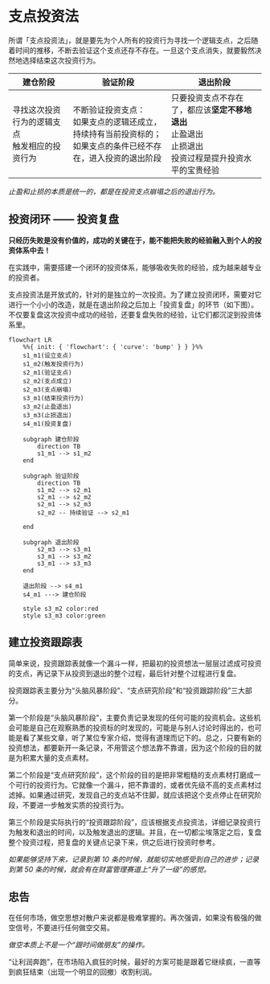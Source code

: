 # 支点投资法

所谓「支点投资法」，就是要先为个人所有的投资行为寻找一个逻辑支点，之后随着时间的推移，不断去验证这个支点还存不存在。一旦这个支点消失，就要毅然决然地选择结束这次投资行为。

| 建仓阶段 | 验证阶段 | 退出阶段 |
| -- | -- | -- |
| 寻找这次投资行为的逻辑支点<br/>触发相应的投资行为 | 不断验证投资支点：<br/>如果支点的逻辑还成立，持续持有当前投资标的；<br/>如果支点的条件已经不存在，进入投资的退出阶段 | 只要投资支点不存在了，都应该**坚定不移地退出**<br />止盈退出<br />止损退出<br/>投资过程是提升投资水平的宝贵经验 |

*止盈和止损的本质是统一的，都是在投资支点崩塌之后的退出行为。*

## 投资闭环 —— 投资复盘

**只经历失败是没有价值的，成功的关键在于，能不能把失败的经验融入到个人的投资体系中去！**

在实践中，需要搭建一个闭环的投资体系，能够吸收失败的经验，成为越来越专业的投资者。

支点投资法是开放式的，针对的是独立的一次投资。为了建立投资闭环，需要对它进行一个小小的改造，就是在退出阶段之后加上「投资复盘」的环节（如下图）。不仅要复盘这次投资中成功的经验，还要复盘失败的经验，让它们都沉淀到投资体系里。

```mermaid
flowchart LR
    %%{ init: { 'flowchart': { 'curve': 'bump' } } }%%
    s1_m1(设立支点)
    s1_m2(触发投资行为)
    s2_m1(验证支点)
    s2_m2(支点成立)
    s2_m3(支点崩塌)
    s3_m1(结束投资行为)
    s3_m2(止盈退出)
    s3_m3(止损退出)
    s4_m1(投资复盘)

    subgraph 建仓阶段
        direction TB
        s1_m1 --> s1_m2
    end

    subgraph 验证阶段
        direction TB
        s1_m2 --> s2_m1
        s2_m1 --> s2_m2
        s2_m1 --> s2_m3
        s2_m2 -- 持续验证 --> s2_m1

    end

    subgraph 退出阶段
        s2_m3 --> s3_m1
        s3_m1 --> s3_m2
        s3_m1 --> s3_m3
    end

    退出阶段 --> s4_m1
    s4_m1 ---> 建仓阶段

    style s3_m2 color:red
    style s3_m3 color:green
```

## 建立投资跟踪表

简单来说，投资跟踪表就像一个漏斗一样，把最初的投资想法一层层过滤成可投资的支点，再记录下从投资到退出的整个过程，最后针对整个过程进行复盘。

投资跟踪表主要分为“头脑风暴阶段”、“支点研究阶段”和“投资跟踪阶段”三大部分。

第一个阶段是“头脑风暴阶段”，主要负责记录发现的任何可能的投资机会。这些机会可能是自己在观察熟悉的投资标的时发现的，可能是与别人讨论时得出的，也可能是看了某些文章，听了某位专家介绍，觉得有道理而记下的。总之，只要有新的投资想法，都要新开一条记录，不用管这个想法靠不靠谱，因为这个阶段的目的就是为积累大量的支点素材。

第二个阶段是“支点研究阶段”，这个阶段的目的是把非常粗糙的支点素材打磨成一个可行的投资行为。它就像一个漏斗，把不靠谱的，或者优先级不高的支点素材过滤掉。如果通过研究，发现自己的支点站不住脚，就应该把这个支点停止在研究阶段，不要进一步触发实质的投资行为。

第三个阶段是实际执行的“投资跟踪阶段”，应该根据支点投资法，详细记录投资行为触发和退出的时间，以及触发退出的逻辑。并且，在一切都尘埃落定之后，复盘整个投资过程，把复盘的关键点记录下来，供之后进行投资时参考。

*如果能够坚持下来，记录到第 10 条的时候，就能切实地感受到自己的进步；记录到第 50 条的时候，就会有在财富管理赛道上“升了一级”的感觉。*

## 忠告

在任何市场，做空思想对散户来说都是极难掌握的。再次强调，如果没有极强的做空信号，不要进行任何做空交易。

*做空本质上不是一个“跟时间做朋友”的操作。*

“让利润奔跑”，在市场陷入疯狂的时候，最好的方案可能是跟着它继续疯，一直等到疯狂结束（出现一个明显的回撤）收割利润。
